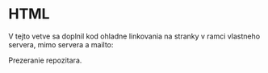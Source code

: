 # HTML 
V tejto vetve sa doplnil kod ohladne linkovania na stranky v ramci vlastneho servera, mimo servera a mailto: 

Prezeranie repozitara. 
